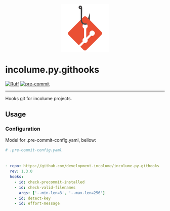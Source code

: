 <img title="Logo incolume.py.githooks" alt="logo incolume.py.githooks" src="assets/png/incolume-py-githooks.png" width=150 style="display: block; margin: 0 auto; width: 150;">

# incolume.py.githooks
<!--
![PyPI - Python Version](https://img.shields.io/pypi/pyversions/incolume.py.githooks?color=00FFFF)
![PyPI - Version](https://img.shields.io/pypi/v/incolume.py.githooks?color=00FFFF&label=pypi+package)
-->
[![Ruff](https://img.shields.io/endpoint?url=https://raw.githubusercontent.com/astral-sh/ruff/main/assets/badge/v2.json)](https://github.com/astral-sh/ruff)
[![pre-commit](https://img.shields.io/badge/pre--commit-enabled-brightgreen?logo=pre-commit)](https://github.com/pre-commit/pre-commit)

---

Hooks git for incolume projects.

## Usage

### Configuration

Model for .pre-commit-config.yaml, bellow:

```yaml
# .pre-commit-config.yaml


- repo: https://github.com/development-incolume/incolume.py.githooks
  rev: 1.3.0
  hooks:
    - id: check-precommit-installed
    - id: check-valid-filenames
      args: ['--min-len=3', '--max-len=256']
    - id: detect-key
    - id: effort-message

```
